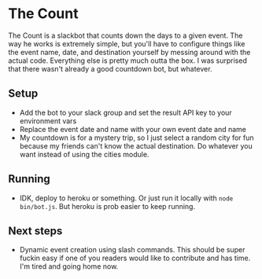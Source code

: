 # The Count

The Count is a slackbot that counts down the days to a given event. The way he works is extremely simple, but you'll have to configure things like the event name, date, and destination yourself by messing around with the actual code. Everything else is pretty much outta the box. I was surprised that there wasn't already a good countdown bot, but whatever.

## Setup

* Add the bot to your slack group and set the result API key to your environment vars
* Replace the event date and name with your own event date and name
* My countdown is for a mystery trip, so I just select a random city for fun because my friends can't know the actual destination. Do whatever you want instead of using the cities module.

## Running
* IDK, deploy to heroku or something. Or just run it locally with `node bin/bot.js`. But heroku is prob easier to keep running.

## Next steps

* Dynamic event creation using slash commands. This should be super fuckin easy if one of you readers would like to contribute and has time. I'm tired and going home now.
